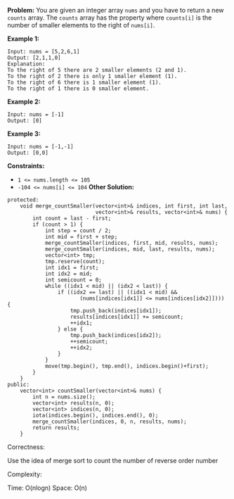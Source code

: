 **Problem:**
You are given an integer array `nums` and you have to return a new `counts` array. The `counts` array has the property where `counts[i]` is the number of smaller elements to the right of `nums[i]`.

 

**Example 1:**

```
Input: nums = [5,2,6,1]
Output: [2,1,1,0]
Explanation:
To the right of 5 there are 2 smaller elements (2 and 1).
To the right of 2 there is only 1 smaller element (1).
To the right of 6 there is 1 smaller element (1).
To the right of 1 there is 0 smaller element.
```

**Example 2:**

```
Input: nums = [-1]
Output: [0]
```

**Example 3:**

```
Input: nums = [-1,-1]
Output: [0,0]
```

 

**Constraints:**

- `1 <= nums.length <= 105`
- `-104 <= nums[i] <= 104`
**Other Solution:**
```
protected:
    void merge_countSmaller(vector<int>& indices, int first, int last, 
                            vector<int>& results, vector<int>& nums) {
        int count = last - first;
        if (count > 1) {
            int step = count / 2;
            int mid = first + step;
            merge_countSmaller(indices, first, mid, results, nums);
            merge_countSmaller(indices, mid, last, results, nums);
            vector<int> tmp;
            tmp.reserve(count);
            int idx1 = first;
            int idx2 = mid;
            int semicount = 0;
            while ((idx1 < mid) || (idx2 < last)) {
                if ((idx2 == last) || ((idx1 < mid) &&
                       (nums[indices[idx1]] <= nums[indices[idx2]]))) {
					tmp.push_back(indices[idx1]);
                    results[indices[idx1]] += semicount;
                    ++idx1;
                } else {
					tmp.push_back(indices[idx2]);
                    ++semicount;
                    ++idx2;
                }
            }
            move(tmp.begin(), tmp.end(), indices.begin()+first);
        }
    }
public:
    vector<int> countSmaller(vector<int>& nums) {
        int n = nums.size();
        vector<int> results(n, 0);
        vector<int> indices(n, 0);
        iota(indices.begin(), indices.end(), 0);
        merge_countSmaller(indices, 0, n, results, nums);
        return results;
    }
```
Correctness:

Use the idea of merge sort to count the number of reverse order number

Complexity:

Time: O(nlogn)
Space: O(n)